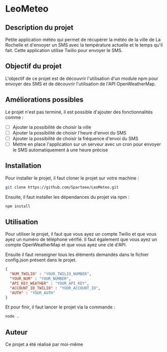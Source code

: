 # LeoMeteo

## Description du projet

Petite application météo qui permet de récupérer la météo de la ville de La Rochelle et d'envoyer un SMS avec la température actuelle et le temps qu'il fait. Cette application utilise Twilio pour envoyer le SMS.

## Objectif du projet

L'objectif de ce projet est de découvrir l'utilisation d'un module npm pour envoyer des SMS et de découvrir l'utilisation de l'API OpenWeatherMap.

## Améliorations possibles

Le projet n'est pas terminé, il est possible d'ajouter des fonctionnalités comme :

- [ ] Ajouter la possibilité de choisir la ville
- [ ] Ajouter la possibilité de choisir l'heure d'envoi du SMS
- [ ] Ajouter la possibilité de choisir la fréquence d'envoi du SMS
- [ ] Mettre en place l'application sur un serveur avec un cron pour envoyer le SMS automatiquement à une heure précise 

## Installation

Pour installer le projet, il faut cloner le projet sur votre machine :

```bash
git clone https://github.com/Sparteee/LeoMeteo.git
```

Ensuite, il faut installer les dépendances du projet via npm :

```bash
npm install
```

## Utilisation

Pour utiliser le projet, il faut que vous ayez un compte Twilio et que vous ayez un numéro de téléphone vérifié. Il faut également que vous ayez un compte OpenWeatherMap et que vous ayez une clé d'API.

Ensuite il faut renseigner tous les éléments demandés dans le fichier config.json présent dans le projet.

```json
{
  "NUM_TWILIO" : "YOUR_TWILIO_NUMBER",
  "YOUR_NUM" : "YOUR_NUMBER",
  "API_KEY_WEATHER" : "YOUR_API_KEY",
  "ACCOUNT_ID_TWILIO" : "YOUR_ACCOUNT_ID",
  "AUTH" : "YOUR_AUTH"
}
```

Et pour finir, il faut lancer le projet via la commande :

```bash
node .
```

## Auteur

Ce projet a été réalisé par moi-même